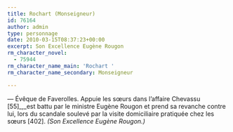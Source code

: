 ```yaml
---
title: Rochart (Monseigneur)
id: 76164
author: admin
type: personnage
date: 2010-03-15T08:37:23+00:00
excerpt: Son Excellence Eugène Rougon
rm_character_novel:
  - 75944
rm_character_name_main: 'Rochart '
rm_character_name_secondary: Monseigneur

---
```

— Évêque de Faverolles. Appuie les sœurs dans l&rsquo;affaire Chevassu [55]_,_est battu par le ministre Eugène Rougon et prend sa revanche contre lui, lors du scandale soulevé par la visite domiciliaire pratiquée chez les sœurs [402]. _(Son Excellence Eugène Rougon.)_
